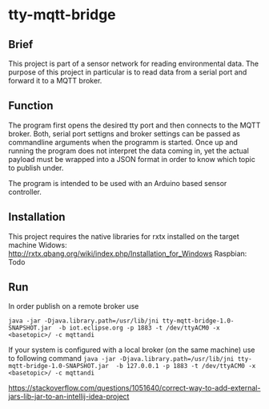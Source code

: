 # tty-mqtt-bridge

## Brief
This project is part of a sensor network for reading environmental data.
The purpose of this project in particular is to read data from a serial port and forward it to a MQTT broker.

## Function
The program first opens the desired tty port and then connects to the MQTT broker. Both, serial port settigns and broker settings can be passed as commandline arguments when the programm is started.
Once up and running the program does not interpret the data coming in, yet the actual payload must be wrapped into a JSON format in order to know which topic to publish under.

The program is intended to be used with an Arduino based sensor controller.


## Installation 
This project requires the native libraries for rxtx installed on the target machine
Widows: http://rxtx.qbang.org/wiki/index.php/Installation_for_Windows
Raspbian: Todo
## Run
In order publish on a remote broker use 
```
java -jar -Djava.library.path=/usr/lib/jni tty-mqtt-bridge-1.0-SNAPSHOT.jar  -b iot.eclipse.org -p 1883 -t /dev/ttyACM0 -x <basetopic>/ -c mqttandi
```
If your system is configured with a local broker (on the same machine) use to following command
``
java -jar -Djava.library.path=/usr/lib/jni tty-mqtt-bridge-1.0-SNAPSHOT.jar  -b 127.0.0.1 -p 1883 -t /dev/ttyACM0 -x <basetopic>/ -c mqttandi
``






https://stackoverflow.com/questions/1051640/correct-way-to-add-external-jars-lib-jar-to-an-intellij-idea-project